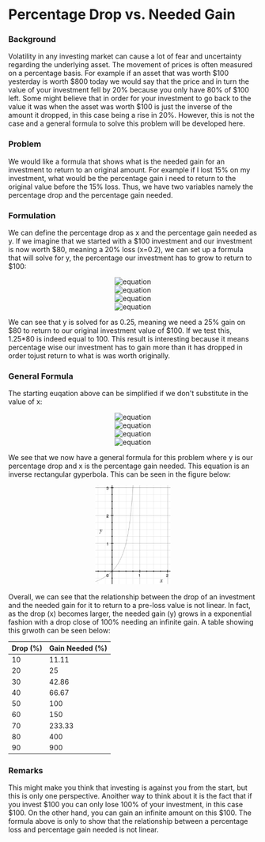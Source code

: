 # Percentage Drop vs. Needed Gain

### Background

Volatility in any investing market can cause a lot of fear and uncertainty regarding the underlying asset. The movement of prices is often measured on a percentage basis. For example if an asset that was worth $100 yesterday is worth $800 today we would say that the price and in turn the value of your investment fell by 20% because you only have 80% of $100 left. Some might believe that in order for your investment to go back to the value it was when the asset was worth $100 is just the inverse of the amount it dropped, in this case being a rise in 20%. However, this is not the case and a general formula to solve this problem will be developed here.

### Problem

We would like a formula that shows what is the needed gain for an investment to return to an original amount. For example if I lost 15% on my investment, what would be the percentage gain i need to return to the original value before the 15% loss. Thus, we have two variables namely the percentage drop and the percentage gain needed.

### Formulation

We can define the percentage drop as x and the percentage gain needed as y. If we imagine that we started with a $100 investment and our investment is now worth $80, meaning a 20% loss (x=0.2), we can set up a formula that will solve for y, the percentage our investment has to grow to return to $100:

<p align="center">
    <img src="https://latex.codecogs.com/svg.latex?\Large&space;100%20%3D%20%281%2By%29%281-x%29%2A100" title="equation" /><br>
    <img src="https://latex.codecogs.com/svg.latex?\Large&space;100%20%3D%20%281%2By%29%281-0.2%29%2A100" title="equation" /><br>
    <img src="https://latex.codecogs.com/svg.latex?\Large&space;%5Cfrac%7B100%7D%7B80%7D%20%3D%20%281%2By%29" title="equation" /><br>
    <img src="https://latex.codecogs.com/svg.latex?\Large&space;y%20%3D%200.25" title="equation" />
</p>

We can see that y is solved for as 0.25, meaning we need a 25% gain on $80 to return to our original investment value of $100. If we test this, 1.25*80 is indeed equal to 100. This result is interesting because it means percentage wise our investment has to gain more than it has dropped in order tojust return to what is was worth originally.

### General Formula

The starting euqation above can be simplified if we don't substitute in the value of x:

<p align="center">
    <img src="https://latex.codecogs.com/svg.latex?\Large&space;100%20%3D%20%281%2By%29%281-x%29%2A100" title="equation" /><br>
    <img src="https://latex.codecogs.com/svg.latex?\Large&space;1%20%3D%20%281%2By%29%281-x%29" title="equation" /><br>
    <img src="https://latex.codecogs.com/svg.latex?\Large&space;%5Cfrac%7B1%7D%7B1-x%7D%20%3D%20%281%2By%29" title="equation" /><br>
    <img src="https://latex.codecogs.com/svg.latex?\Large&space;y%3D%5Cfrac%7B1%7D%7B1-x%7D-1" title="equation" /><br>
</p>

We see that we now have a general formula for this problem where y is our percentage drop and x is the percentage gain needed. This equation is an inverse rectangular gyperbola. This can be seen in the figure below:

<p align="center">
  <img src="https://raw.githubusercontent.com/eberhardtkorf/eberhardtkorf.github.io/main/pages/journal/entries/readmes/readme_images/inverse_hyperbola.png" height=200/>
</p>

Overall, we can see that the relationship between the drop of an investment and the needed gain for it to return to a pre-loss value is not linear. In fact, as the drop (x) becomes larger, the needed gain (y) grows in a exponential fashion with a drop close of 100% needing an infinite gain. A table showing this grwoth can be seen below:

| Drop (%) 	| Gain Needed (%) 	|
|----------	|-----------------	|
| 10       	| 11.11           	|
| 20       	| 25              	|
| 30       	| 42.86           	|
| 40       	| 66.67           	|
| 50       	| 100             	|
| 60       	| 150             	|
| 70       	| 233.33          	|
| 80       	| 400             	|
| 90       	| 900             	|

### Remarks

This might make you think that investing is against you from the start, but this is only one perspective. Anoither way to think about it is the fact that if you invest $100 you can only lose 100% of your investment, in this case $100. On the other hand, you can gain an infinite amount on this $100. The formula above is only to show that the relationship between a percentage loss and percentage gain needed is not linear.



